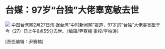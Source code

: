 # 台媒：97岁“台独”大佬辜宽敏去世

![](https://inews.gtimg.com/newsapp_bt/0/15693698263/1000)
中国台湾网2月27日讯 据台湾“中时新闻网”报道，97岁的“台独”大佬辜宽敏于今（27）日上午8点55分去世。（编辑/尹赛楠 审校/李柏涛）

[责任编辑：尹赛楠]

